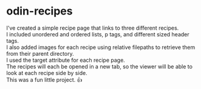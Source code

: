 # odin-recipes
I've created a simple recipe page that links to three different recipes.<br>
I included unordered and ordered lists, p tags, and different sized header tags.<br>
I also added images for each recipe using relative filepaths to retrieve them from their parent directory.<br>
I used the target attribute for each recipe page.<br>
The recipes will each be opened in a new tab, so the viewer will be able to look at each recipe side by side.<br>
This was a fun little project. 👍<br>